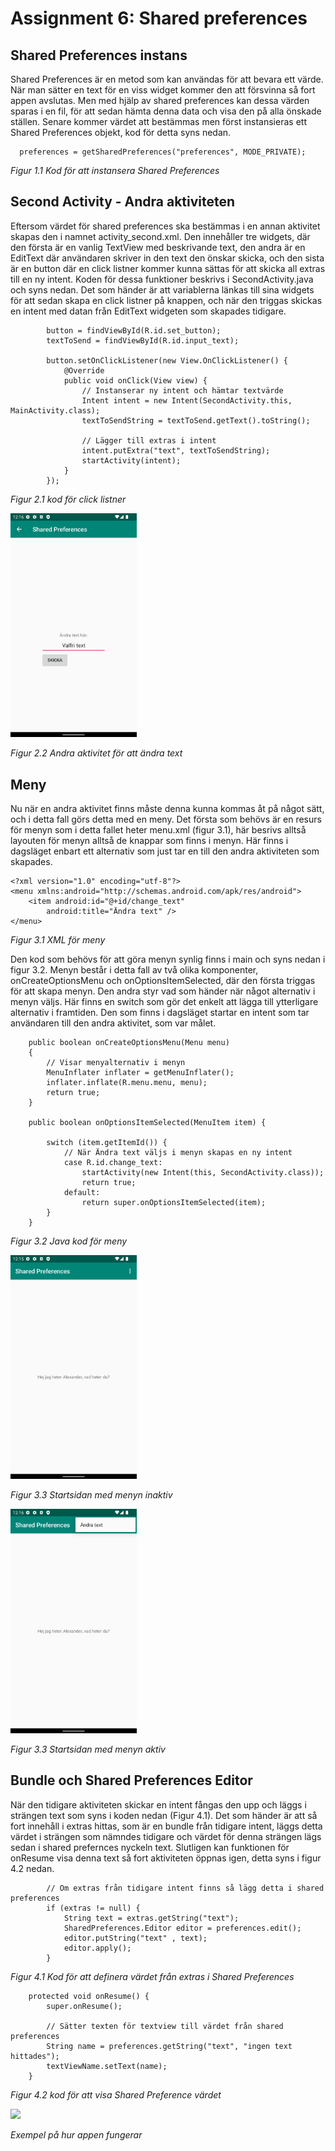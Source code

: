 
# Assignment 6: Shared preferences

## Shared Preferences instans
Shared Preferences är en metod som kan användas för att bevara ett värde. När man sätter en text för en viss widget kommer den
att försvinna så fort appen avslutas. Men med hjälp av shared preferences kan dessa värden sparas i en fil, för att sedan hämta
denna data och visa den på alla önskade ställen. Senare kommer värdet att bestämmas men först instansieras ett Shared Preferences objekt,
kod för detta syns nedan. 

```
  preferences = getSharedPreferences("preferences", MODE_PRIVATE);
```
_Figur 1.1 Kod för att instansera Shared Preferences_

## Second Activity - Andra aktiviteten
Eftersom värdet för shared preferences ska bestämmas i en annan aktivitet skapas den i namnet activity_second.xml. Den
innehåller tre widgets, där den första är en vanlig TextView med beskrivande text, den andra är en EditText där användaren
skriver in den text den önskar skicka, och den sista är en button där en click listner kommer kunna sättas för att skicka all
extras till en ny intent. Koden för dessa funktioner beskrivs i SecondActivity.java och syns nedan. Det som händer är att variablerna
länkas till sina widgets för att sedan skapa en click listner på knappen, och när den triggas skickas en intent med datan från
EditText widgeten som skapades tidigare.

```
        button = findViewById(R.id.set_button);
        textToSend = findViewById(R.id.input_text);

        button.setOnClickListener(new View.OnClickListener() {
            @Override
            public void onClick(View view) {
                // Instanserar ny intent och hämtar textvärde
                Intent intent = new Intent(SecondActivity.this, MainActivity.class);
                textToSendString = textToSend.getText().toString();

                // Lägger till extras i intent
                intent.putExtra("text", textToSendString);
                startActivity(intent);
            }
        });
```
_Figur 2.1 kod för click listner_

<img src="change_text.png" style="width: 40%;"/>

_Figur 2.2 Andra aktivitet för att ändra text_

## Meny
Nu när en andra aktivitet finns måste denna kunna kommas åt på något sätt, och i detta fall görs detta med en meny. Det första som behövs
är en resurs för menyn som i detta fallet heter menu.xml (figur 3.1), här besrivs alltså layouten för menyn alltså de knappar som finns i menyn.
Här finns i dagsläget enbart ett alternativ som just tar en till den andra aktiviteten som skapades. 

```
<?xml version="1.0" encoding="utf-8"?>
<menu xmlns:android="http://schemas.android.com/apk/res/android">
    <item android:id="@+id/change_text"
        android:title="Ändra text" />
</menu>
```
_Figur 3.1 XML för meny_

Den kod som behövs för att göra menyn synlig finns i main och syns nedan i figur 3.2. Menyn består i detta fall av två olika komponenter,
onCreateOptionsMenu och onOptionsItemSelected, där den första triggas för att skapa menyn. Den andra styr vad som händer när något
alternativ i menyn väljs. Här finns en switch som gör det enkelt att lägga till ytterligare alternativ i framtiden. Den som finns
i dagsläget startar en intent som tar användaren till den andra aktivitet, som var målet.

```
    public boolean onCreateOptionsMenu(Menu menu)
    {
        // Visar menyalternativ i menyn
        MenuInflater inflater = getMenuInflater();
        inflater.inflate(R.menu.menu, menu);
        return true;
    }

    public boolean onOptionsItemSelected(MenuItem item) {

        switch (item.getItemId()) {
            // När Ändra text väljs i menyn skapas en ny intent
            case R.id.change_text:
                startActivity(new Intent(this, SecondActivity.class));
                return true;
            default:
                return super.onOptionsItemSelected(item);
        }
    }
```
_Figur 3.2 Java kod för meny_

<img src="main.png" style="width: 40%;"/>

_Figur 3.3 Startsidan med menyn inaktiv_

<img src="meny.png" style="width: 40%;"/>

_Figur 3.3 Startsidan med menyn aktiv_

## Bundle och Shared Preferences Editor
När den tidigare aktiviteten skickar en intent fångas den upp och läggs i strängen text som syns i koden nedan (Figur 4.1). Det som händer
är att så fort innehåll i extras hittas, som är en bundle från tidigare intent, läggs detta värdet i strängen som nämndes tidigare och
värdet för denna strängen lägs sedan i shared prefernces nyckeln text. Slutligen kan funktionen för onResume visa denna text så fort
aktiviteten öppnas igen, detta syns i figur 4.2 nedan.

```
        // Om extras från tidigare intent finns så lägg detta i shared preferences
        if (extras != null) {
            String text = extras.getString("text");
            SharedPreferences.Editor editor = preferences.edit();
            editor.putString("text" , text);
            editor.apply();
        }
```
_Figur 4.1 Kod för att definera värdet från extras i Shared Preferences_

```
    protected void onResume() {
        super.onResume();

        // Sätter texten för textview till värdet från shared preferences
        String name = preferences.getString("text", "ingen text hittades");
        textViewName.setText(name);
    }
```
_Figur 4.2 kod för att visa Shared Preference värdet_

<img src="show.gif" style="width: 40%;"/>

_Exempel på hur appen fungerar_